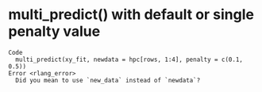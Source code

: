 # multi_predict() with default or single penalty value

    Code
      multi_predict(xy_fit, newdata = hpc[rows, 1:4], penalty = c(0.1, 0.5))
    Error <rlang_error>
      Did you mean to use `new_data` instead of `newdata`?

